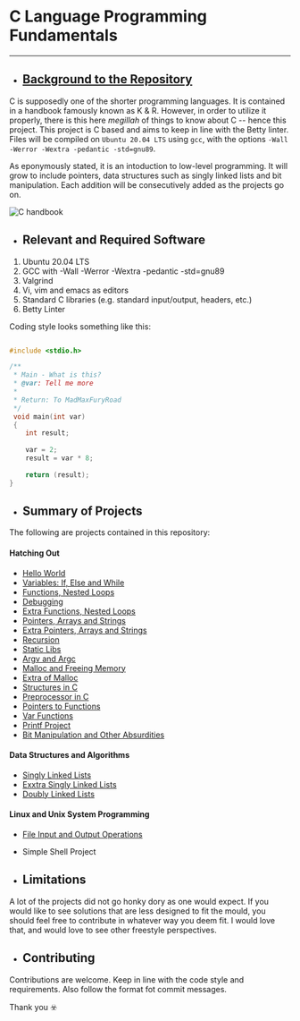 # C Language Programming Fundamentals

***

- ## [Background to the Repository](https://github.com/TayloredSuites/alx-low_level_programming)

C is supposedly one of the shorter programming languages. It is contained in a handbook famously known as K & R. However, in order to utilize it properly, there is this here _megillah_ of things to know about C -- hence this project. This project is C based and aims to keep in line with the Betty linter. Files will be compiled on `Ubuntu 20.04 LTS` using `gcc`, with the options `-Wall -Werror -Wextra -pedantic -std=gnu89`. 

As eponymously stated, it is an intoduction to low-level programming. It will grow to include pointers, data structures such as singly linked lists and bit manipulation. Each addition will be consecutively added as the projects go on.

![C handbook](http://2.bp.blogspot.com/-N604BJUHsng/Tp0LBpOFzvI/AAAAAAAAAhc/KY1QLlcFjPo/s1600/K%2526Rbook.jpg)

- ## Relevant and Required Software

1. Ubuntu 20.04 LTS
2. GCC with -Wall -Werror -Wextra -pedantic -std=gnu89
3. Valgrind
4. Vi, vim and emacs as editors 
5. Standard C libraries (e.g. standard input/output, headers, etc.)
6. Betty Linter

Coding style looks something like this:

```c

#include <stdio.h>

/**
 * Main - What is this?
 * @var: Tell me more
 *
 * Return: To MadMaxFuryRoad
 */
 void main(int var)
 {
    int result;
    
    var = 2;
    result = var * 8;
    
    return (result);
}

```


- ## Summary of Projects

The following are projects contained in this repository:

#### Hatching Out
- [Hello World](https://github.com/TayloredSuites/alx-low_level_programming/tree/main/0x00-hello_world)
- [Variables: If, Else and While](https://github.com/TayloredSuites/alx-low_level_programming/tree/main/0x01-variables_if_else_while)
- [Functions, Nested Loops](https://github.com/TayloredSuites/alx-low_level_programming/tree/main/0x02-functions_nested_loops)
- [Debugging](https://github.com/TayloredSuites/alx-low_level_programming/tree/main/0x03-debugging)
- [Extra Functions, Nested Loops](https://github.com/TayloredSuites/alx-low_level_programming/tree/main/0x04-more_functions_nested_loops)
- [Pointers, Arrays and Strings](https://github.com/TayloredSuites/alx-low_level_programming/tree/main/0x05-pointers_arrays_strings)
- [Extra Pointers, Arrays and Strings](https://github.com/TayloredSuites/alx-low_level_programming/tree/main/0x07-pointers_arrays_strings)
- [Recursion](https://github.com/TayloredSuites/alx-low_level_programming/tree/main/0x08-recursion)
- [Static Libs](https://github.com/TayloredSuites/alx-low_level_programming/tree/main/0x09-static_libraries)
- [Argv and Argc](https://github.com/TayloredSuites/alx-low_level_programming/tree/main/0x0A-argc_argv)
- [Malloc and Freeing Memory](https://github.com/TayloredSuites/alx-low_level_programming/tree/main/0x0B-malloc_free)
- [Extra of Malloc](https://github.com/TayloredSuites/alx-low_level_programming/tree/main/0x0C-more_malloc_free)
- [Structures in C](https://github.com/TayloredSuites/alx-low_level_programming/tree/main/0x0E-structures_typedef)
- [Preprocessor in C](https://github.com/TayloredSuites/alx-low_level_programming/tree/main/0x0D-preprocessor)
- [Pointers to Functions](https://github.com/TayloredSuites/alx-low_level_programming/tree/main/0x0F-function_pointers)
- [Var Functions](https://github.com/TayloredSuites/alx-low_level_programming/tree/main/0x10-variadic_functions)
- [Printf Project](https://github.com/TayloredSuites)
- [Bit Manipulation and Other Absurdities](https://github.com/TayloredSuites/alx-low_level_programming/tree/main/0x14-bit_manipulation)

#### Data Structures and Algorithms
- [Singly Linked Lists](https://github.com/TayloredSuites/alx-low_level_programming/tree/main/0x12-singly_linked_lists)
- [Exxtra Singly Linked Lists](https://github.com/TayloredSuites/alx-low_level_programming/tree/main/0x13-more_singly_linked_lists)
- [Doubly Linked Lists](https://github.com/TayloredSuites/alx-low_level_programming/tree/main/0x17-doubly_linked_lists)

#### Linux and Unix System Programming
- [File Input and Output Operations](https://github.com/TayloredSuites/alx-low_level_programming/tree/main/0x15-file_io)
- Simple Shell Project

- ## Limitations

A lot of the projects did not go honky dory as one would expect. If you would like to see solutions that are less designed to fit the mould, you should feel free to contribute in whatever way you deem fit. I would love that, and would love to see other freestyle perspectives.

- ## Contributing

Contributions are welcome. Keep in line with the code style and requirements. Also follow the format fot commit messages.

Thank you ☣️

